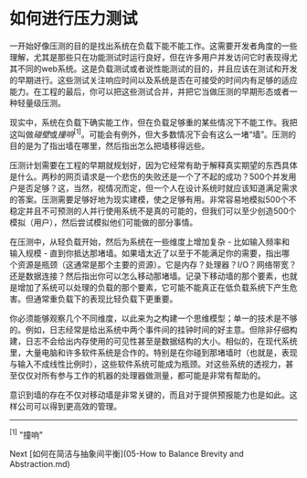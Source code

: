 # 如何进行压力测试

一开始好像压测的目的是找出系统在负载下能不能工作。这需要开发者角度的一些理解，尤其是那些只在功能测试时运行良好，但在许多用户并发访问它时表现得尤其不同的web系统。这是负载测试或者说性能测试的目的，并且应该在测试和开发的早期进行。这些测试关注响应时间以及系统是否在可接受的时间内有足够的适应能力。在工程的最后，你可以把这些测试合并，并把它当做压测的早期形态或者一种轻量级压测。

现实中，系统在负载下确实能工作，但在负载足够重的某些情况下不能工作。我把这叫做*碰壁*或*撞响*<sup>[1]</sup>。可能会有例外，但大多数情况下会有这么一堵“墙”。压测的目的是为了指出墙在哪里，然后指出怎么把墙移得远些。

压测计划需要在工程的早期就规划好，因为它经常有助于解释真实期望的东西具体是什么。两秒的网页请求是一个悲伤的失败还是一个了不起的成功？500个并发用户是否足够？这，当然，视情况而定，但一个人在设计系统时就应该知道满足需求的答案。压测需要足够好地为现实建模，使之足够有用。非常容易地模拟500个不稳定并且不可预测的人并行使用系统不是真的可能的，但我们可以至少创造500个模拟（用户），然后尝试模拟他们可能做的部分事情。

在压测中，从轻负载开始，然后为系统在一些维度上增加复杂 - 比如输入频率和输入规模 - 直到你抵达那堵墙。如果墙太近了以至于不能满足你的需要，指出哪个资源是瓶颈（这通常是那个主要的资源）。它是内存？处理器？I/O？网络带宽？还是数据连接？然后指出你可以怎么移动那堵墙。记录下移动墙的那个要素，也就是增加了系统可以处理的负载的那个要素，它可能不能真正在低负载系统下产生危害。但通常重负载下的表现比轻负载下更重要。

你必须能够观察几个不同维度，以此来为之构建一个思维模型；单一的技术是不够的。例如，日志经常是给出系统中两个事件间的挂钟时间的好主意。但除非仔细构建，日志不会给出内存使用的可见性甚至是数据结构的大小。相似的，在现代系统里，大量电脑和许多软件系统是合作的。特别是在你碰到那堵墙时（也就是，表现与输入不成线性比例时），这些软件系统可能成为瓶颈。对这些系统的透视力，甚至仅仅对所有参与工作的机器的处理器做测量，都可能是非常有帮助的。

意识到墙的存在不仅对移动墙是非常关键的，而且对于提供预报能力也是如此。这样公司可以得到更高效的管理。

---

<sup>[1]</sup> "撞响"

Next [如何在简洁与抽象间平衡](05-How to Balance Brevity and Abstraction.md)
